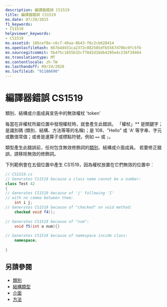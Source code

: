 ```yaml
---
description: 編譯器錯誤 CS1519
title: 編譯器錯誤 CS1519
ms.date: 07/20/2015
f1_keywords:
- CS1519
helpviewer_keywords:
- CS1519
ms.assetid: 186cef8e-c6c7-49aa-8b43-f6c2cb628414
ms.openlocfilehash: 667b4dd31ca2372c082585dfb5567d70bc9fc5fb
ms.sourcegitcommit: 5b475c1855b32cf78d2d1bbb4295e4c236f39464
ms.translationtype: MT
ms.contentlocale: zh-TW
ms.lasthandoff: 09/24/2020
ms.locfileid: "91188690"
---
```

# <a name="compiler-error-cs1519"></a>編譯器錯誤 CS1519

類別、結構或介面成員宣告中的無效權杖 'token'  
  
 每當在非權杖所屬位置中發現權杖時，就會產生此錯誤。 「權杖」** 是關鍵字；是識別碼 (類別、結構、方法等等的名稱)；是 108、"Hello" 或 'A' 等字串、字元或數值常值；或者是運算子或標點符號，例如 `==` 或 `;`。  
  
 類型產生此錯誤前，任何包含無效修飾詞的[類別](../keywords/class.md)、結構或介面成員。 若要修正錯誤，請移除無效的修飾詞。  
  
 下列範例會在五個位置中產生 CS1519，因為權杖放置在它們無效的位置中︰  
  
```csharp  
// CS1519.cs  
// Generates CS1519 because a class name cannot be a number:  
class Test 42
{  
// Generates CS1519 because of 'j' following 'I'  
// with no comma between them:  
    int i j;
// Generates CS1519 because of "checked" on void method:  
    checked void f4();
  
// Generates CS1519 because of "num":  
    void f5(int a num){}
  
// Generates CS1519 because of namespace inside class:  
    namespace;
  
}  
```  
  
## <a name="see-also"></a>另請參閱

- [類別](../../programming-guide/classes-and-structs/classes.md)
- [結構類型](../builtin-types/struct.md)
- [介面](../../programming-guide/interfaces/index.md)
- [方法](../../programming-guide/classes-and-structs/methods.md)
